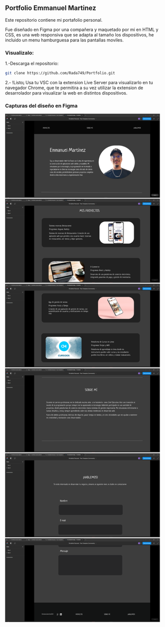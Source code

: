 ## Portfolio Emmanuel Martinez

Este repositorio contiene mi portafolio personal.

Fue diseñado en Figma por una compañera y maquetado por mi en HTML y CSS, es una web responsiva que se adapta al tamaño los dispositivos, he incluido un menu hamburguesa para las pantallas moviles.

### Visualizalo:

1.-Descarga el repositorio:

```bash
git clone https://github.com/Rada749/Portfolio.git
```

2.- !Listo¡ Usa tu VSC con la extension Live Server para visualizarlo en tu navegador Chrome, que te permitira a su vez utilizar la extension de desarrolador para visualizar la web en distintos dispositivos.

### Capturas del diseño en Figma

<img src="Capturas/Portfolio1.png">

<img src="Capturas/Portfolio2.png">

<img src="Capturas/Portfolio3.png">

<img src="Capturas/Portfolio4.png">

<img src="Capturas/Portfolio5.png">

<img src="Capturas/Portfolio6.png">



